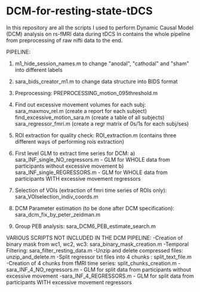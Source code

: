 # DCM-for-resting-state-tDCS

In this repository are all the scripts I used to perform Dynamic Causal Model (DCM) analysis on rs-fMRI data during tDCS
In contains the whole pipeline from preprocessing of raw nifti data to the end.

PIPELINE:

1) m1_hide_session_names.m to change "anodal", "cathodal" and "sham" into different labels

2) sara_bids_creator_m1.m  to change data structure into BIDS format

3) Preprocessing: PREPROCESSING_motion_095threshold.m

4) Find out excessive movement volumes for each subj: sara_maxmov_rel.m (create a report for each subject)
                                                      find_excessive_motion_sara.m  (create a table of all subjects)
                                                      sara_regressor_fmri.m  (create a regr matrix of 0s/1s for each subj/ses)

5) ROI extraction for quality check:  ROI_extraction.m  (contains three different ways of performing rois extraction)

6) First level GLM to extract time series for DCM:
    a) sara_INF_single_NO_regressors.m  -    GLM for WHOLE data from participants without excessive movement
    b) sara_INF_single_REGRESSORS.m     -    GLM for WHOLE data from participants WITH excessive movement regressors

7) Selection of VOIs (extraction of fmri time series of ROIs only):   sara_VOIselection_indiv_coords.m

8) DCM Parameter estimation (to be done after DCM specification):  sara_dcm_fix_by_peter_zeidman.m
9) Group PEB analysis:  sara_DCM6_PEB_estimate_search.m



VARIOUS SCRIPTS NOT INCLUDED IN THE DCM PIPELINE:
-Creation of binary mask from wc1, wc2, wc3:    sara_binary_mask_creation.m 
-Temporal Filtering: sara_filter_resting_data.m
-Unzip and delete compressed files: unzip_and_delete.m 
-Split regressor txt files into 4 chunks :      split_text_file.m
-Creation of 4 chunks from fMRI time series:    split_chunks_creation.m
-sara_INF_4_NO_regressors.m      -    GLM for split data from participants without excessive movement
-sara_INF_4_REGRESSORS.m         -    GLM for split data from participants WITH excessive movement regressors
